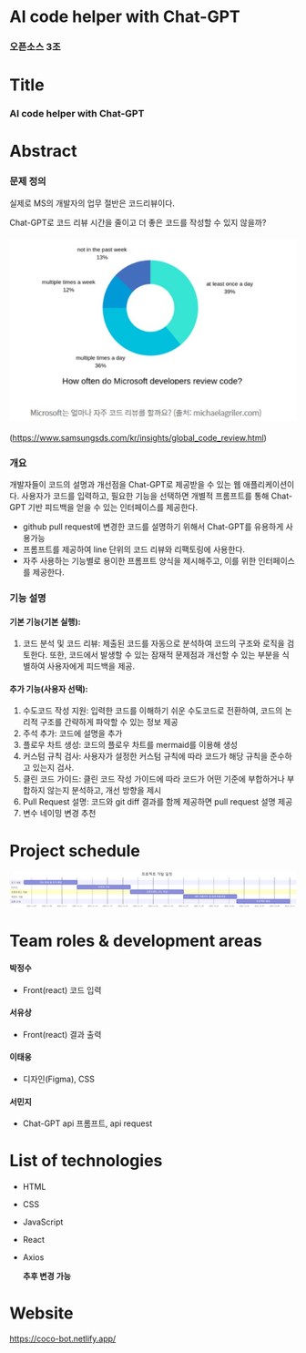 # AI code helper with Chat-GPT
### 오픈소스 3조

# Title
### AI code helper with Chat-GPT

# Abstract
### 문제 정의
실제로 MS의 개발자의 업무 절반은 코드리뷰이다.

Chat-GPT로 코드 리뷰 시간을 줄이고 더 좋은 코드를 작성할 수 있지 않을까?
#### ![ms](/image/mss.png)
(https://www.samsungsds.com/kr/insights/global_code_review.html)
### 개요
개발자들이 코드의 설명과 개선점을 Chat-GPT로 제공받을 수 있는 웹 애플리케이션이다.  사용자가 코드를 입력하고, 필요한 기능을 선택하면 개별적 프롬프트를 통해 Chat-GPT 기반 피드백을 얻을 수 있는 인터페이스를 제공한다.

- github pull request에 변경한 코드를 설명하기 위해서 Chat-GPT를 유용하게 사용가능
- 프롬프트를 제공하여 line 단위의 코드 리뷰와 리팩토링에 사용한다.
- 자주 사용하는 기능별로 용이한 프롬프트 양식을 제시해주고, 이를 위한 인터페이스를 제공한다.
### 기능 설명
#### 기본 기능(기본 실행): 
1. 코드 분석 및 코드 리뷰: 제출된 코드를 자동으로 분석하여 코드의 구조와 로직을 검토한다. 또한, 코드에서 발생할 수 있는 잠재적 문제점과 개선할 수 있는 부분을 식별하여 사용자에게 피드백을 제공.

#### 추가 기능(사용자 선택):
1. 수도코드 작성 지원: 입력한 코드를 이해하기 쉬운 수도코드로 전환하여, 코드의 논리적 구조를 간략하게 파악할 수 있는 정보 제공
2. 주석 추가: 코드에 설명을 추가
3. 플로우 차트 생성: 코드의 플로우 차트를 mermaid를 이용해 생성
4. 커스텀 규칙 검사: 사용자가 설정한 커스텀 규칙에 따라 코드가 해당 규칙을 준수하고 있는지 검사.
5. 클린 코드 가이드: 클린 코드 작성 가이드에 따라 코드가 어떤 기준에 부합하거나 부합하지 않는지 분석하고, 개선 방향을 제시
6. Pull Request 설명: 코드와 git diff 결과를 함께 제공하면 pull request 설명 제공
7. 변수 네이밍 변경 추천


# Project schedule
#### ![schedule](/image/chart.png)

# Team roles & development areas
#### 박정수 
- Front(react) 코드 입력 
#### 서유상
- Front(react) 결과 출력  
#### 이태웅
- 디자인(Figma), CSS
#### 서민지
- Chat-GPT api 프롬프트, api request

# List of technologies  
#### 
- HTML 
- CSS
- JavaScript
- React
- Axios

    **추후 변경 가능**

# Website
https://coco-bot.netlify.app/
